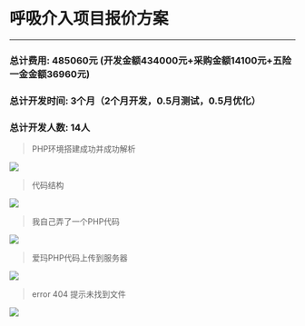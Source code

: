 # 呼吸介入项目报价方案	
---
### 总计费用: 485060元 (开发金额434000元+采购金额14100元+五险一金金额36960元)

### 总计开发时间: 3个月（2个月开发，0.5月测试，0.5月优化）
### 总计开发人数: 14人 

> PHP环境搭建成功并成功解析

![](http://shundata.oss-cn-qingdao.aliyuncs.com/Php/AF2610A5-4776-4ADC-B7B2-336A2B6B4AB6.png)

> 代码结构

![](http://shundata.oss-cn-qingdao.aliyuncs.com/Php/820BFE3D-E44F-46F5-B5A6-62F3E3835D68.png)

> 我自己弄了一个PHP代码

![](http://shundata.oss-cn-qingdao.aliyuncs.com/Php/48B29B8E-76B5-4E08-9CA5-AB7E4CD15B42.png)

> 爱玛PHP代码上传到服务器

![](http://shundata.oss-cn-qingdao.aliyuncs.com/Php/6538086F-A290-4C20-A1BA-E2B0DEE6DF68.png)

> error 404 提示未找到文件

![](http://shundata.oss-cn-qingdao.aliyuncs.com/Php/935A731F-12DF-42CB-84E7-9CBC6DD75B08.png)

